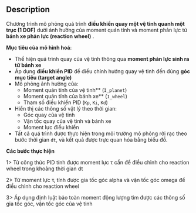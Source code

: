 ## Description

Chương trình mô phỏng quá trình **điều khiển quay một vệ tinh quanh một trục (1 DOF)** dưới ảnh hưởng của moment quán tính và moment phản lực từ **bánh xe phản lực (reaction wheel)** .

**Mục tiêu của mô hình hoá**:

- Thể hiện quá trình quay của vệ tinh thông qua **moment phản lực sinh ra từ bánh xe**
- Áp dụng **điều khiển PID** để điều chỉnh hướng quay vệ tinh đến đúng **góc mục tiêu (target angle)**
- Mô phỏng ảnh hưởng của:
  - Moment quán tính của vệ tinh** (`I_planet`)
  - Moment quán tính của bánh xe** (`I_wheel`)
  - Tham số điều khiển PID (`Kp`, `Ki`, `Kd`)
- Hiển thị các thông số vật lý theo thời gian:
  - Góc quay của vệ tinh
  - Vận tốc quay của vệ tinh và bánh xe
  - Moment lực điều khiển
- Tất cả quá trình được thực hiện trong môi trường mô phỏng rời rạc theo bước thời gian `dt`, và kết quả được trực quan hóa bằng biểu đồ.

**Các bước thực hiện**

  1> Từ công thức PID tính được moment lực τ cần để điều chỉnh cho reaction wheel trong khoảng thời gian dt

  2> Từ moment lực τ, tính được gia tốc góc alpha và vận tốc góc omega để điều chỉnh cho reaction wheel

  3> Áp dụng định luật bảo toàn moment động lượng tìm được các thông số gia tốc góc, vận tốc góc của vệ tinh
    
  
 

